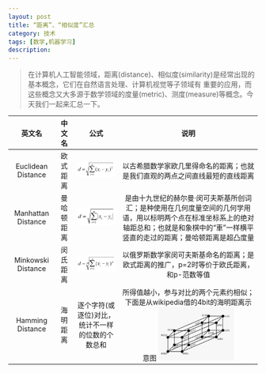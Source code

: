 ```yaml
---
layout: post
title: “距离”、“相似度”汇总
category: 技术
tags: [数学,机器学习]
description: 
---
```


> 在计算机人工智能领域，距离(distance)、相似度(similarity)是经常出现的基本概念，它们在自然语言处理、计算机视觉等子领域有
重要的应用，而这些概念又大多源于数学领域的度量(metric)、测度(measure)等概念。今天我们一起来汇总一下。

| 英文名 | 中文名 | 公式 | 说明 |
|:---:|:---:|:---:|:---:|
| Euclidean Distance | 欧式距离 |![](/assets/img/Distance/equation1.png) | 以古希腊数学家欧几里得命名的距离；也就是我们直观的两点之间直线最短的直线距离 |
| Manhattan Distance | 曼哈顿距离 |![](/assets/img/Distance/equation2.png) | 是由十九世纪的赫尔曼·闵可夫斯基所创词汇；是种使用在几何度量空间的几何学用语，用以标明两个点在标准坐标系上的绝对轴距总和；也就是和象棋中的“車”一样横平竖直的走过的距离；曼哈顿距离是超凸度量 |
| Minkowski Distance | 闵氏距离 |![](/assets/img/Distance/equation3.png) | 以俄罗斯数学家闵可夫斯基命名的距离；是欧式距离的推广，p=2时等价于欧氏距离，和p-范数等值 |
| Hamming Distance | 海明距离 | 逐个字符(或逐位)对比，统计不一样的位数的个数总和 | 所得值越小，参与对比的两个元素约相似；下面是从wikipedia借的4bit的海明距离示意图 ![](/assets/img/Distance/Hamming.png) |


 
 